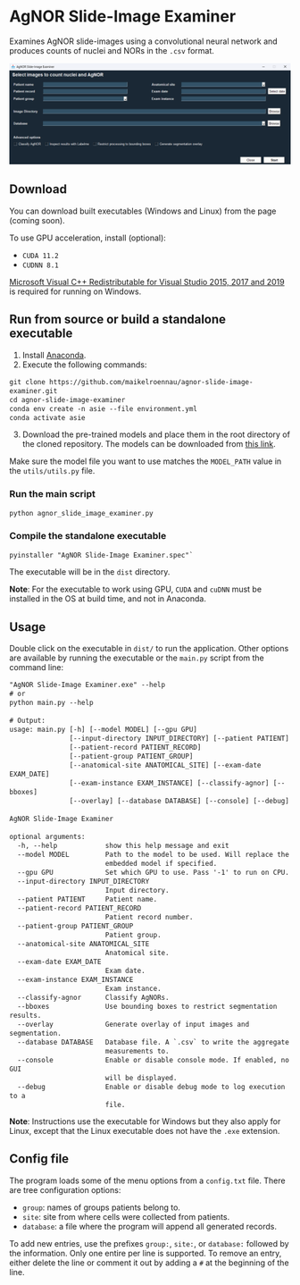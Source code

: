 # AgNOR Slide-Image Examiner

Examines AgNOR slide-images using a convolutional neural network and produces counts of nuclei and NORs in the `.csv` format.

![User interface of the AgNOR Slide-Image Examiner](program.png)

## Download

You can download built executables (Windows and Linux) from the page (coming soon).

To use GPU acceleration, install (optional):

- `CUDA 11.2`
- `CUDNN 8.1`

[Microsoft Visual C++ Redistributable for Visual Studio 2015, 2017 and 2019](https://learn.microsoft.com/en-US/cpp/windows/latest-supported-vc-redist?view=msvc-170) is required for running on Windows.

## Run from source or build a standalone executable

1. Install [Anaconda](https://www.anaconda.com/).
2. Execute the following commands:

```console
git clone https://github.com/maikelroennau/agnor-slide-image-examiner.git
cd agnor-slide-image-examiner
conda env create -n asie --file environment.yml
conda activate asie
```

3. Download the pre-trained models and place them in the root directory of the cloned repository. The models can be downloaded from [this link](https://ufrgscpd-my.sharepoint.com/:f:/g/personal/00330519_ufrgs_br/EnzAQbs3_4FHlbxemScpD9IBVKNpGUbXRH0Oqqw7nFkYGA?e=vRbBpS).

Make sure the model file you want to use matches the `MODEL_PATH` value in the `utils/utils.py` file.

### Run the main script

```console
python agnor_slide_image_examiner.py
```

### Compile the standalone executable

```console
pyinstaller "AgNOR Slide-Image Examiner.spec"`
```

The executable will be in the `dist` directory.

**Note**: For the executable to work using GPU, `CUDA` and `cuDNN` must be installed in the OS at build time, and not in Anaconda.

## Usage

Double click on the executable in `dist/` to run the application. Other options are available by running the executable or the `main.py` script from the command line:

```console
"AgNOR Slide-Image Examiner.exe" --help
# or
python main.py --help

# Output:
usage: main.py [-h] [--model MODEL] [--gpu GPU]
               [--input-directory INPUT_DIRECTORY] [--patient PATIENT]
               [--patient-record PATIENT_RECORD]
               [--patient-group PATIENT_GROUP]
               [--anatomical-site ANATOMICAL_SITE] [--exam-date EXAM_DATE]
               [--exam-instance EXAM_INSTANCE] [--classify-agnor] [--bboxes]
               [--overlay] [--database DATABASE] [--console] [--debug]

AgNOR Slide-Image Examiner

optional arguments:
  -h, --help            show this help message and exit
  --model MODEL         Path to the model to be used. Will replace the
                        embedded model if specified.
  --gpu GPU             Set which GPU to use. Pass '-1' to run on CPU.
  --input-directory INPUT_DIRECTORY
                        Input directory.
  --patient PATIENT     Patient name.
  --patient-record PATIENT_RECORD
                        Patient record number.
  --patient-group PATIENT_GROUP
                        Patient group.
  --anatomical-site ANATOMICAL_SITE
                        Anatomical site.
  --exam-date EXAM_DATE
                        Exam date.
  --exam-instance EXAM_INSTANCE
                        Exam instance.
  --classify-agnor      Classify AgNORs.
  --bboxes              Use bounding boxes to restrict segmentation results.
  --overlay             Generate overlay of input images and segmentation.
  --database DATABASE   Database file. A `.csv` to write the aggregate
                        measurements to.
  --console             Enable or disable console mode. If enabled, no GUI
                        will be displayed.
  --debug               Enable or disable debug mode to log execution to a
                        file.
```

**Note**: Instructions use the executable for Windows but they also apply for Linux, except that the Linux executable does not have the `.exe` extension.

## Config file

The program loads some of the menu options from a `config.txt` file. There are tree configuration options:

- `group`: names of groups patients belong to.
- `site`: site from where cells were collected from patients.
- `database`: a file where the program will append all generated records.

To add new entries, use the prefixes `group:`, `site:`, or `database:` followed by the information. Only one entire per line is supported. To remove an entry, either delete the line or comment it out by adding a `#` at the beginning of the line.
